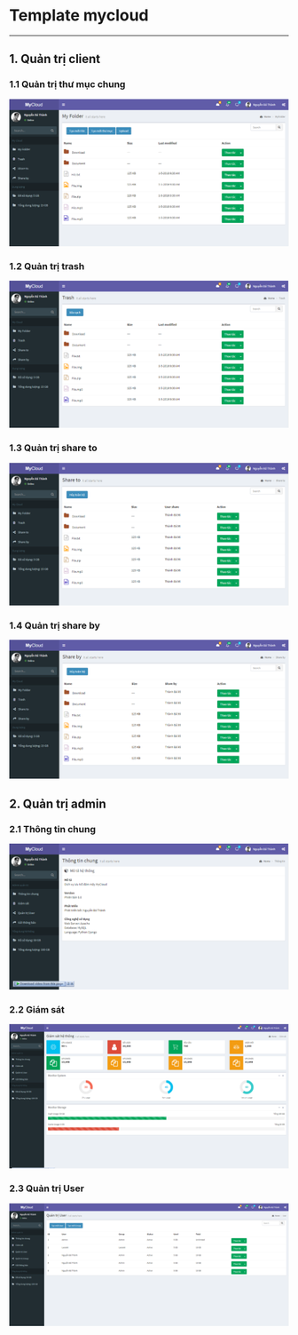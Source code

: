 # Template mycloud
---
## 1. Quản trị client
### 1.1 Quản trị thư mục chung
![](images/folder-manager.PNG)

### 1.2 Quản trị trash
![](images/trash-manager.PNG)

### 1.3 Quản trị share to
![](images/shareto-manager.PNG)

### 1.4 Quản trị share by
![](images/shareby-manager.PNG)

## 2. Quản trị admin

### 2.1 Thông tin chung 
![](images/admin-main.PNG)

### 2.2 Giám sát
![](images/admin-monitor.PNG)

### 2.3 Quản trị User
![](images/admin-user.PNG)